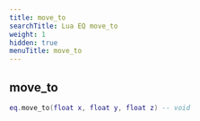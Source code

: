 ```yaml
---
title: move_to
searchTitle: Lua EQ move_to
weight: 1
hidden: true
menuTitle: move_to
---
```

## move_to
```lua
eq.move_to(float x, float y, float z) -- void
```